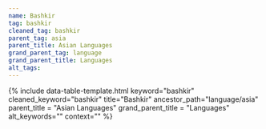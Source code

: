 ```yaml
---
name: Bashkir
tag: bashkir
cleaned_tag: bashkir
parent_tag: asia
parent_title: Asian Languages
grand_parent_tag: language
grand_parent_title: Languages
alt_tags: 
---
```


{% include data-table-template.html 
  keyword="bashkir" 
  cleaned_keyword="bashkir" 
  title="Bashkir"
  ancestor_path="language/asia" 
  parent_title = "Asian Languages"
  grand_parent_title = "Languages"
  alt_keywords=""
  context=""
%}

